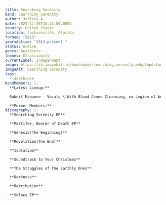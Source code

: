 ```yaml
---
title: Searching Serenity
band: Searching Serenity
author: Jeffrey A.
date: 2024-11-26T15:13:00.000Z
country: United States
location: Jacksonville, Florida
formed: "2013"
yearsActive: "2013-present "
status: Active
genre: Deathcore
themes: Christianity
currentLabel: Independent
image: https://ik.imagekit.io/boxhuwbys/searching_serenity.webp?updatedAt=1729972101341
imageAlt: Searching Serenity
tags:
  - deathcore
bandMembers: |-
  **Latest Lineup:**

  Robert Manzone - Vocals \[With Blood Comes Cleansing, ex-Legion of Adonai]

  **Former Members:**
discography: |-
  **Searching Serenity EP**

  **Mortifer: Bearer of Death EP**

  **Genesis(The Beginning)**

  **Revelation(The End)**

  **Isolation**

  **Soundtrack to Your Christmas**

  **The Struggles of The Earthly Ones**

  **Darkness**

  **Retribution**

  **Solace EP**
---
```

